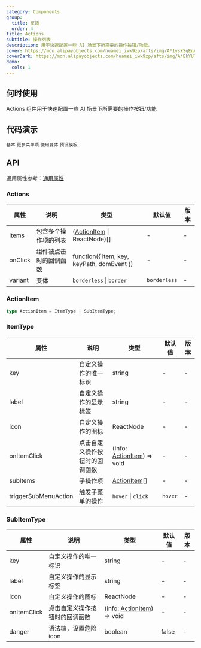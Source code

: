 ```yaml
---
category: Components
group:
  title: 反馈
  order: 4
title: Actions
subtitle: 操作列表
description: 用于快速配置一些 AI 场景下所需要的操作按钮/功能。
cover: https://mdn.alipayobjects.com/huamei_iwk9zp/afts/img/A*1ysXSqEnAckAAAAAAAAAAAAADgCCAQ/original
coverDark: https://mdn.alipayobjects.com/huamei_iwk9zp/afts/img/A*EkYUTotf-eYAAAAAAAAAAAAADgCCAQ/original
demo:
  cols: 1
---
```


## 何时使用

Actions 组件用于快速配置一些 AI 场景下所需要的操作按钮/功能

## 代码演示

<!-- prettier-ignore -->
<code src="./demo/basic.tsx">基本</code>
<code src="./demo/sub.tsx">更多菜单项</code>
<code src="./demo/variant.tsx">使用变体</code>
<code src="./demo/preset.tsx">预设模板</code>

## API

通用属性参考：[通用属性](/docs/react/common-props)

### Actions

| 属性 | 说明 | 类型 | 默认值 | 版本 |
| --- | --- | --- | --- | --- |
| items | 包含多个操作项的列表 | ([ActionItem](#actionitem) \| ReactNode)[] | - | - |
| onClick | 组件被点击时的回调函数 | function({ item, key, keyPath, domEvent }) | - | - |
| variant | 变体 | `borderless` \| `border` | `borderless` | - |

### ActionItem

```typescript
type ActionItem = ItemType | SubItemType;
```

### ItemType

| 属性 | 说明 | 类型 | 默认值 | 版本 |
| --- | --- | --- | --- | --- |
| key | 自定义操作的唯一标识 | string | - | - |
| label | 自定义操作的显示标签 | string | - | - |
| icon | 自定义操作的图标 | ReactNode | - | - |
| onItemClick | 点击自定义操作按钮时的回调函数 | (info: [ActionItem](#actionitem)) => void | - | - |
| subItems | 子操作项 | [ActionItem](#actionitem)[] | - | - |
| triggerSubMenuAction | 触发子菜单的操作 | `hover` \| `click` | `hover` | - |

### SubItemType

| 属性 | 说明 | 类型 | 默认值 | 版本 |
| --- | --- | --- | --- | --- |
| key | 自定义操作的唯一标识 | string | - | - |
| label | 自定义操作的显示标签 | string | - | - |
| icon | 自定义操作的图标 | ReactNode | - | - |
| onItemClick | 点击自定义操作按钮时的回调函数 | (info: [ActionItem](#actionitem)) => void | - | - |
| danger | 语法糖，设置危险icon | boolean | false | - |
